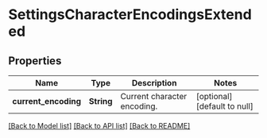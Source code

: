 # SettingsCharacterEncodingsExtended

## Properties
Name | Type | Description | Notes
------------ | ------------- | ------------- | -------------
**current_encoding** | **String** | Current character encoding. | [optional] [default to null]

[[Back to Model list]](../README.md#documentation-for-models) [[Back to API list]](../README.md#documentation-for-api-endpoints) [[Back to README]](../README.md)


